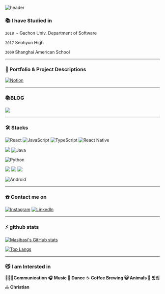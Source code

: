 ![header](https://capsule-render.vercel.app/api?text=Ji%20Min%20Lee&animation=fadeIn&height=200&color=gradient&type=waving)

### 📚 I have Studied in
`2018 ~`  Gachon Univ. Department of Software

`2017` Seohyun High

`2009` Shanghai American School
<hr>

### 🤩 Portfolio & Project Descriptions

<a href="/">![Notion](https://img.shields.io/badge/Notion-000000?style=for-the-badge&logo=Notion&logoColor=white)</a>

<hr>

### 📚BLOG
<a href="https://velog.io/@masibasi">
<img src="https://img.shields.io/badge/Velog-20C997?style=for-the-badge&logo=Velog&logoColor=white"/>
</a>

<hr>

### 🛠 Stacks

<!--[![Top Langs](https://github-readme-stats.vercel.app/api/top-langs/?username=masibasi&layout=compact)](https://github.com/anuraghazra/github-readme-stats)-->

![React](https://img.shields.io/badge/react-%2320232a.svg?style=plastic&logo=react&logoColor=%2361DAFB)
![JavaScript](https://img.shields.io/badge/javascript-%23323330.svg?style=plastic&logo=javascript&logoColor=%23F7DF1E)
![TypeScript](https://img.shields.io/badge/typescript-%23007ACC.svg?style=plastic&logo=typescript&logoColor=white)
![React Native](https://img.shields.io/badge/react_native-%2320232a.svg?style=plastic&logo=react&logoColor=%2361DAFB)

<img src="https://img.shields.io/badge/Spring-6DB33F?style=plastic&logo=Spring&logoColor=white"/> ![Java](https://img.shields.io/badge/java-%23ED8B00.svg?style=plastic&logo=java&logoColor=white)

![Python](https://img.shields.io/badge/python-3670A0?style=plastic&logo=python&logoColor=ffdd54)

<img src="https://img.shields.io/badge/Docker-2496ED?style=plastic&logo=Docker&logoColor=white"/> <img src="https://img.shields.io/badge/ORACLE-F80000?style=plastic&logo=oracle&logoColor=white"/> <img src="https://img.shields.io/badge/Amazon AWS-232F3E?style=plastic&logo=amazonaws&logoColor=white"/>

![Android](https://img.shields.io/badge/Android-3DDC84?style=plastic&logo=android&logoColor=white)


<hr>

### ☎️ Contact me on
<a href="https://www.instagram.com/naive_jimin/">![Instagram](https://img.shields.io/badge/Instagram-%23E4405F.svg?style=for-the-badge&logo=Instagram&logoColor=white)</a>
<a href="https://www.linkedin.com/in/ji-min-lee-486856252/">![LinkedIn](https://img.shields.io/badge/LinkedIn-0077B5?style=for-the-badge&logo=linkedin&logoColor=white)</a>

<hr>

### ⚡️ github stats
[![Masibasi's GitHub stats](https://github-readme-stats.vercel.app/api?username=masibasi&count_private=true&theme=dracula)](https://github.com/anuraghazra/github-readme-stats)

[![Top Langs](https://github-readme-stats.vercel.app/api/top-langs/?username=masibasi&langs_count=8&hide=jupyter%20notebook&theme=dracula)](https://github.com/anuraghazra/github-readme-stats)
<hr>

### 😼 I am Intersted in 

🧑‍🤝‍🧑**Communication**  **🎧  Music 🤘 Dance**  ☕ **Coffee Brewing 😺 Animals 🍰 맛집** ⛪ **Christian**
<!--
**masibasi/masibasi** is a ✨ _special_ ✨ repository because its `README.md` (this file) appears on your GitHub profile.

Here are some ideas to get you started:

- 🔭 I’m currently working on ...
- 🌱 I’m currently learning ...
- 👯 I’m looking to collaborate on ...
- 🤔 I’m looking for help with ...
- 💬 Ask me about ...
- 📫 How to reach me: ...
- 😄 Pronouns: ...
- ⚡ Fun fact: ...
-->
